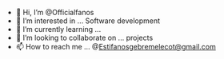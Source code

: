 - 👋 Hi, I’m @Officialfanos
- 👀 I’m interested in ... Software development 
- 🌱 I’m currently learning ... 
- 💞️ I’m looking to collaborate on ... projects 
- 📫 How to reach me ... @Estifanosgebremelecot@gmail.com

<!---
Officialfanos/Officialfanos is a ✨ special ✨ repository because its `README.md` (this file) appears on your GitHub profile.
You can click the Preview link to take a look at your changes.
--->
